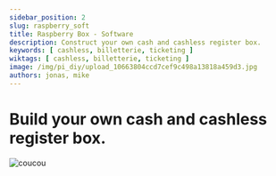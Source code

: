 ```yaml
---
sidebar_position: 2
slug: raspberry_soft
title: Raspberry Box - Software
description: Construct your own cash and cashless register box. 
keywords: [ cashless, billetterie, ticketing ]
wiktags: [ cashless, billetterie, ticketing ]
image: /img/pi_diy/upload_10663804ccd7cef9c498a13818a459d3.jpg
authors: jonas, mike
---
```


# Build your own cash and cashless register box. 

![coucou](/img/pi_diy/upload_10663804ccd7cef9c498a13818a459d3.jpg)


